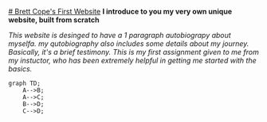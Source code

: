 <ins># Brett Cope's First Website</ins> 
**I introduce to you my very own unique website, built from scratch** 


*This website is desinged to have a 1 paragraph autobiograpy about myselfa. my qutobiography also includes some details about my journey. Basically, it's a brief testimony. This is my first assignment given to me from my instuctor, who has been extremely helpful in getting me started with the basics.*
```mermaid
graph TD;
    A-->B;
    A-->C;
    B-->D;
    C-->D;
```
